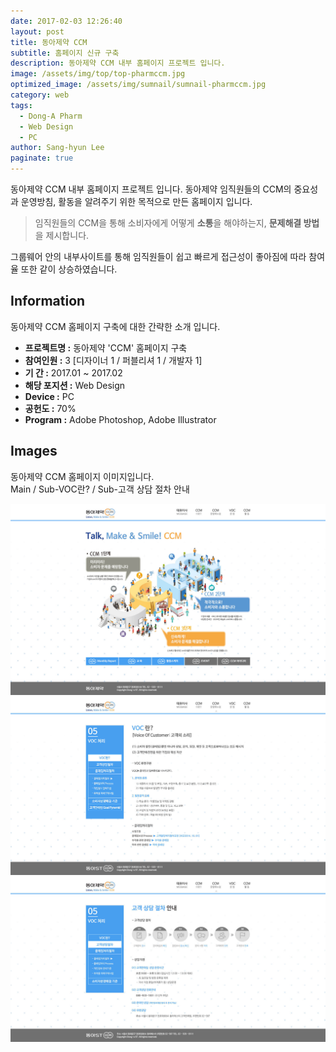 ```yaml
---
date: 2017-02-03 12:26:40
layout: post
title: 동아제약 CCM
subtitle: 홈페이지 신규 구축
description: 동아제약 CCM 내부 홈페이지 프로젝트 입니다.
image: /assets/img/top/top-pharmccm.jpg
optimized_image: /assets/img/sumnail/sumnail-pharmccm.jpg
category: web
tags:
  - Dong-A Pharm
  - Web Design
  - PC
author: Sang-hyun Lee
paginate: true
---
```


<link rel="stylesheet" href="/assets/css/slick.css">
<link rel="stylesheet" href="/assets/css/slick-theme.css">


동아제약 CCM 내부 홈페이지 프로젝트 입니다.
동아제약 임직원들의 CCM의 중요성과 운영방침, 활동을 알려주기 위한 목적으로 만든 홈페이지 입니다.




> 임직원들의 CCM을 통해 소비자에게 어떻게 **소통**을 해야하는지, **문제해결 방법**을 제시합니다.

그룹웨어 안의 내부사이트를 통해 임직원들이 쉽고 빠르게 접근성이 좋아짐에 따라 참여율 또한 같이 상승하였습니다.




<!--page-->

## Information

동아제약 CCM 홈페이지 구축에 대한 간략한 소개 입니다.

- **프로젝트명 :** 동아제약 'CCM' 홈페이지 구축
- **참여인원 :** 3 [디자이너 1 / 퍼블리셔 1 / 개발자 1]
- **기 간 :** 2017.01 ~ 2017.02
- **해당 포지션 :** Web Design
- **Device :** PC
- **공헌도 :** 70%
- **Program :** Adobe Photoshop, Adobe Illustrator


<!--page-->

## Images

동아제약 CCM 홈페이지 이미지입니다.<br>
Main / Sub-VOC란? / Sub-고객 상담 절차 안내

<section class="quotes">
  <div class="bubble">
    <img src="/assets/img/slide/pharm-ccm01.jpg" />
  </div>
  <div class="bubble">
    <img src="/assets/img/slide/pharm-ccm02.jpg" /> 
  </div>
  <div class="bubble">
    <img src="/assets/img/slide/pharm-ccm03.jpg" /> 
  </div>
</section>

<p></p>
<p></p>



<!--page-->



<script type="text/javascript" src="https://cdnjs.cloudflare.com/ajax/libs/jquery/2.1.3/jquery.min.js"></script>
<script type="text/javascript" src="https://cdn.jsdelivr.net/jquery.slick/1.5.0/slick.min.js"></script>

<script>
	$('.quotes').slick({
  dots: true,
  infinite: true,
  autoplay: false,
  autoplaySpeed: 6000,
  speed: 800,
  slidesToShow: 1,
  adaptiveHeight: true
});
$( document ).ready(function() {
$('.no-fouc').removeClass('no-fouc');
});
</script>






